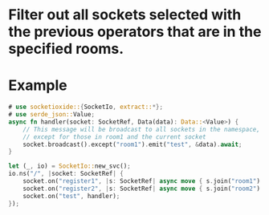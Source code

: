 # Filter out all sockets selected with the previous operators that are in the specified rooms.

# Example
```rust
# use socketioxide::{SocketIo, extract::*};
# use serde_json::Value;
async fn handler(socket: SocketRef, Data(data): Data::<Value>) {
    // This message will be broadcast to all sockets in the namespace,
    // except for those in room1 and the current socket
    socket.broadcast().except("room1").emit("test", &data).await;
}

let (_, io) = SocketIo::new_svc();
io.ns("/", |socket: SocketRef| {
    socket.on("register1", |s: SocketRef| async move { s.join("room1").await.unwrap() });
    socket.on("register2", |s: SocketRef| async move { s.join("room2").await.unwrap() });
    socket.on("test", handler);
});
```
